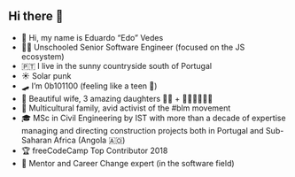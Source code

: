 ## Hi there 👋

- 👻 Hi, my name is Eduardo “Edo” Vedes
- 🏴‍☠️ Unschooled Senior Software Engineer (focused on the JS ecosystem)
- 🇵🇹 I live in the sunny countryside south of Portugal
- ☀️ Solar punk
- 🛹 I’m 0b101100 (feeling like a teen 💪)
- 💅 Beautiful wife, 3 amazing daughters 👸🏾 + 👸🏾👸🏽👸🏼
- 🖤 Multicultural family, avid activist of the #blm movement
- 🎓 MSc in Civil Engineering by IST with more than a decade of expertise managing and directing construction projects both in Portugal and Sub-Saharan Africa (Angola 🇦🇴)
- 🏆 freeCodeCamp Top Contributor 2018
- 🚸 Mentor and Career Change expert (in the software field)
